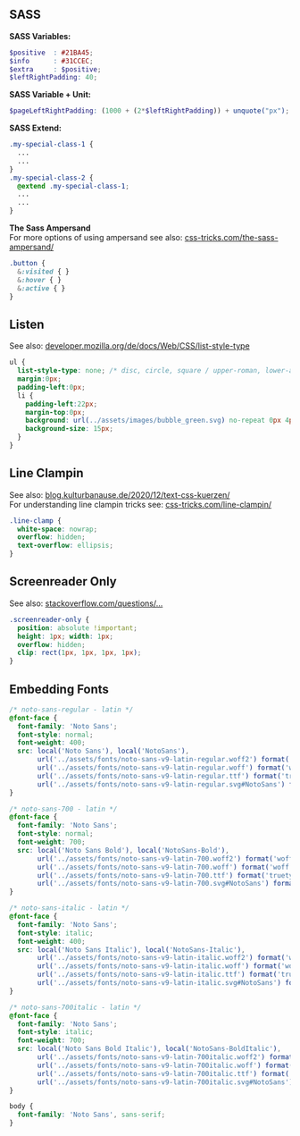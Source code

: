 ## SASS

**SASS Variables:**
```scss
$positive  : #21BA45;
$info      : #31CCEC;
$extra     : $positive;
$leftRightPadding: 40;
```  
  
**SASS Variable + Unit:**
```scss
$pageLeftRightPadding: (1000 + (2*$leftRightPadding)) + unquote("px");  
```  

**SASS Extend:**
```scss
.my-special-class-1 {
  ...
  ...
}
.my-special-class-2 {
  @extend .my-special-class-1;
  ...
  ...
}
```  
  
**The Sass Ampersand**  
For more options of using ampersand see also: [css-tricks.com/the-sass-ampersand/](https://css-tricks.com/the-sass-ampersand/)  
```scss
.button {
  &:visited { }
  &:hover { }
  &:active { }
}
```  

## Listen
See also: [developer.mozilla.org/de/docs/Web/CSS/list-style-type](https://developer.mozilla.org/de/docs/Web/CSS/list-style-type)
```scss
ul {
  list-style-type: none; /* disc, circle, square / upper-roman, lower-alpha */
  margin:0px;
  padding-left:0px;
  li {
    padding-left:22px;
    margin-top:0px;
    background: url(../assets/images/bubble_green.svg) no-repeat 0px 4px;
    background-size: 15px;
  }
}
```  
  
## Line Clampin
See also: [blog.kulturbanause.de/2020/12/text-css-kuerzen/](https://blog.kulturbanause.de/2020/12/text-css-kuerzen/)  
For understanding line clampin tricks see: [css-tricks.com/line-clampin/](https://css-tricks.com/line-clampin/)  

```scss
.line-clamp {
  white-space: nowrap;
  overflow: hidden;
  text-overflow: ellipsis;
}
```  
  
## Screenreader Only

See also: [stackoverflow.com/questions/...](https://stackoverflow.com/questions/26032089/in-html-how-can-i-have-text-that-is-only-accessible-for-screen-readers-i-e-fo)
```scss
.screenreader-only {
  position: absolute !important;
  height: 1px; width: 1px;
  overflow: hidden;
  clip: rect(1px, 1px, 1px, 1px);
}
```  
  
## Embedding Fonts
```scss
/* noto-sans-regular - latin */
@font-face {
  font-family: 'Noto Sans';
  font-style: normal;
  font-weight: 400;
  src: local('Noto Sans'), local('NotoSans'),
       url('../assets/fonts/noto-sans-v9-latin-regular.woff2') format('woff2'), /* Super Modern Browsers */
       url('../assets/fonts/noto-sans-v9-latin-regular.woff') format('woff'), /* Modern Browsers */
       url('../assets/fonts/noto-sans-v9-latin-regular.ttf') format('truetype'), /* Safari, Android, iOS */
       url('../assets/fonts/noto-sans-v9-latin-regular.svg#NotoSans') format('svg'); /* Legacy iOS */
}

/* noto-sans-700 - latin */
@font-face {
  font-family: 'Noto Sans';
  font-style: normal;
  font-weight: 700;
  src: local('Noto Sans Bold'), local('NotoSans-Bold'),
       url('../assets/fonts/noto-sans-v9-latin-700.woff2') format('woff2'), /* Super Modern Browsers */
       url('../assets/fonts/noto-sans-v9-latin-700.woff') format('woff'), /* Modern Browsers */
       url('../assets/fonts/noto-sans-v9-latin-700.ttf') format('truetype'), /* Safari, Android, iOS */
       url('../assets/fonts/noto-sans-v9-latin-700.svg#NotoSans') format('svg'); /* Legacy iOS */
}

/* noto-sans-italic - latin */
@font-face {
  font-family: 'Noto Sans';
  font-style: italic;
  font-weight: 400;
  src: local('Noto Sans Italic'), local('NotoSans-Italic'),
       url('../assets/fonts/noto-sans-v9-latin-italic.woff2') format('woff2'), /* Super Modern Browsers */
       url('../assets/fonts/noto-sans-v9-latin-italic.woff') format('woff'), /* Modern Browsers */
       url('../assets/fonts/noto-sans-v9-latin-italic.ttf') format('truetype'), /* Safari, Android, iOS */
       url('../assets/fonts/noto-sans-v9-latin-italic.svg#NotoSans') format('svg'); /* Legacy iOS */
}

/* noto-sans-700italic - latin */
@font-face {
  font-family: 'Noto Sans';
  font-style: italic;
  font-weight: 700;
  src: local('Noto Sans Bold Italic'), local('NotoSans-BoldItalic'),
       url('../assets/fonts/noto-sans-v9-latin-700italic.woff2') format('woff2'), /* Super Modern Browsers */
       url('../assets/fonts/noto-sans-v9-latin-700italic.woff') format('woff'), /* Modern Browsers */
       url('../assets/fonts/noto-sans-v9-latin-700italic.ttf') format('truetype'), /* Safari, Android, iOS */
       url('../assets/fonts/noto-sans-v9-latin-700italic.svg#NotoSans') format('svg'); /* Legacy iOS */
}

body {
  font-family: 'Noto Sans', sans-serif;
}
``` 